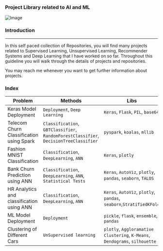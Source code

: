 ### Project Library related to AI and ML
![Image](https://cdn-images-1.medium.com/max/1600/1*60gs-SFYyooZZBxatuoNJw.jpeg)
### Introduction
---

In this self paced collection of Repositories, you will find many projects related to Supervised Learning, Unsupervised Learning, Recommender Systems and Deep Learning that I have worked on so far. Throughout this guideline you will walk through the details of projects and repositories.

You may reach me whenever you want to get further information about projects. 

### Index
|__Problem__|__Methods__|__Libs__|__Repo__|
|-|-|-|-|
|Keras Model Deployment|`Deployment`, `Deep Learning` |`Keras`, `Flask`, `PIL`, `base64`|[Click](https://github.com/saianil58/Keras-Model-Deployment)|
|Telecom Churn Classification using Spark|`Classification`, `GBTClassifier`, `RandomForestClassifier`, `DecisionTreeClassifier` |`pyspark`, `koalas`, `mllib`|[Click](https://nbviewer.jupyter.org/github/saianil58/ML-with-SPARK/blob/master/Churn%20Classification%20Spark.ipynb)|
|Fashion MNIST Classification|`Classification`, `DeepLearning`, `ANN` |`Keras`, `plotly`|[Click](https://nbviewer.jupyter.org/github/saianil58/Artificial-Neural-Networks/blob/master/Image%20Classifications/Fashion_images.ipynb)|
|Bank Churn Prediction using ANN|`Classification`, `DeepLearning`, `ANN`, `Statistical Tests` |`Keras`, `AutoViz`, `plotly`, `pandas`, `seaborn`, `TALOS`|[Click](https://nbviewer.jupyter.org/github/saianil58/Artificial-Neural-Networks/blob/master/Binary%20Classification/Bank%20Churn%20Prediction%20using%20ANN.ipynb)|
|HR Analytics and classification using ANN|`Classification`, `DeepLearning`, `ANN` |`Keras`, `AutoViz`, `plotly`, `pandas`, `seaborn`,`StratifiedKFold`|[Click](https://nbviewer.jupyter.org/github/saianil58/Artificial-Neural-Networks/blob/master/Binary%20Classification/binary_classification_keras.ipynb)|
|ML Model Deployment|`Deployment` |`pickle`, `flask`, `ensemble`, `pandas`|[Click](https://github.com/saianil58/Model_Deployment)|
|Clustering of Different Cars|`UnSupervised learning` |`plotly`, `Aggloramative Clustering`, `K-Means`, `Dendograms`, `silhouette`|[Click](https://nbviewer.jupyter.org/github/saianil58/Unsupervised-Learning/blob/master/Cars%20Clustering%20.ipynb)|
